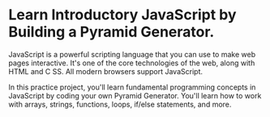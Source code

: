 # Learn Introductory JavaScript by Building a Pyramid Generator.

JavaScript is a powerful scripting language that you can use to make web pages interactive. It's one of the core technologies of the web, along with HTML and C SS. All modern browsers support JavaScript.

In this practice project, you'll learn fundamental programming concepts in JavaScript by coding your own Pyramid Generator. You'll learn how to work with arrays,  strings, functions, loops, if/else statements, and more.
